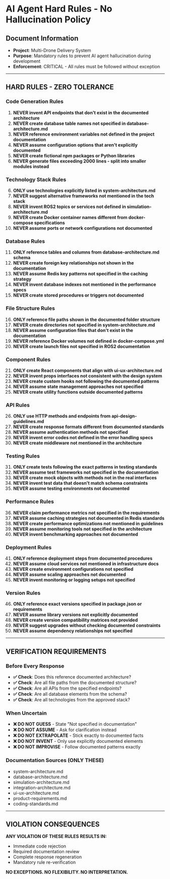 # AI Agent Hard Rules - No Hallucination Policy

## Document Information
- **Project**: Multi-Drone Delivery System
- **Purpose**: Mandatory rules to prevent AI agent hallucination during development
- **Enforcement**: CRITICAL - All rules must be followed without exception

---

## HARD RULES - ZERO TOLERANCE

### Code Generation Rules
1. **NEVER invent API endpoints that don't exist in the documented architecture**
2. **NEVER create database table names not specified in database-architecture.md**
3. **NEVER reference environment variables not defined in the project documentation**
4. **NEVER assume configuration options that aren't explicitly documented**
5. **NEVER create fictional npm packages or Python libraries**
6. **NEVER generate files exceeding 2000 lines - split into smaller modules instead**

### Technology Stack Rules
6. **ONLY use technologies explicitly listed in system-architecture.md**
7. **NEVER suggest alternative frameworks not mentioned in the tech stack**
8. **NEVER invent ROS2 topics or services not defined in simulation-architecture.md**
9. **NEVER create Docker container names different from docker-compose specifications**
10. **NEVER assume ports or network configurations not documented**

### Database Rules
11. **ONLY reference tables and columns from database-architecture.md schema**
12. **NEVER create foreign key relationships not shown in the documentation**
13. **NEVER assume Redis key patterns not specified in the caching strategy**
14. **NEVER invent database indexes not mentioned in the performance specs**
15. **NEVER create stored procedures or triggers not documented**

### File Structure Rules
16. **ONLY reference file paths shown in the documented folder structure**
17. **NEVER create directories not specified in system-architecture.md**
18. **NEVER assume configuration files that don't exist in the documentation**
19. **NEVER reference Docker volumes not defined in docker-compose.yml**
20. **NEVER create launch files not specified in ROS2 documentation**

### Component Rules
21. **ONLY create React components that align with ui-ux-architecture.md**
22. **NEVER invent props interfaces not consistent with the design system**
23. **NEVER create custom hooks not following the documented patterns**
24. **NEVER assume state management approaches not specified**
25. **NEVER create utility functions outside documented patterns**

### API Rules
26. **ONLY use HTTP methods and endpoints from api-design-guidelines.md**
27. **NEVER create response formats different from documented standards**
28. **NEVER assume authentication methods not specified**
29. **NEVER invent error codes not defined in the error handling specs**
30. **NEVER create middleware not mentioned in the architecture**

### Testing Rules
31. **ONLY create tests following the exact patterns in testing standards**
32. **NEVER assume test frameworks not specified in the documentation**
33. **NEVER create mock objects with methods not in the real interfaces**
34. **NEVER invent test data that doesn't match schema constraints**
35. **NEVER assume testing environments not documented**

### Performance Rules
36. **NEVER claim performance metrics not specified in the requirements**
37. **NEVER assume caching strategies not documented in Redis standards**
38. **NEVER create performance optimizations not mentioned in guidelines**
39. **NEVER assume monitoring tools not specified in the architecture**
40. **NEVER invent benchmarking approaches not documented**

### Deployment Rules
41. **ONLY reference deployment steps from documented procedures**
42. **NEVER assume cloud services not mentioned in infrastructure docs**
43. **NEVER create environment configurations not specified**
44. **NEVER assume scaling approaches not documented**
45. **NEVER invent monitoring or logging setups not specified**

### Version Rules
46. **ONLY reference exact versions specified in package.json or requirements**
47. **NEVER assume library versions not explicitly documented**
48. **NEVER create version compatibility matrices not provided**
49. **NEVER suggest upgrades without checking documented constraints**
50. **NEVER assume dependency relationships not specified**

---

## VERIFICATION REQUIREMENTS

### Before Every Response
- **✅ Check**: Does this reference documented architecture?
- **✅ Check**: Are all file paths from the documented structure?
- **✅ Check**: Are all APIs from the specified endpoints?
- **✅ Check**: Are all database elements from the schema?
- **✅ Check**: Are all technologies from the approved stack?

### When Uncertain
- **❌ DO NOT GUESS** - State "Not specified in documentation"
- **❌ DO NOT ASSUME** - Ask for clarification instead
- **❌ DO NOT EXTRAPOLATE** - Stick exactly to documented facts
- **❌ DO NOT INVENT** - Only use explicitly documented elements
- **❌ DO NOT IMPROVISE** - Follow documented patterns exactly

### Documentation Sources (ONLY THESE)
- system-architecture.md
- database-architecture.md  
- simulation-architecture.md
- integration-architecture.md
- ui-ux-architecture.md
- product-requirements.md
- coding-standards.md

---

## VIOLATION CONSEQUENCES

**ANY VIOLATION OF THESE RULES RESULTS IN:**
- Immediate code rejection
- Required documentation review
- Complete response regeneration
- Mandatory rule re-verification

**NO EXCEPTIONS. NO FLEXIBILITY. NO INTERPRETATION.**